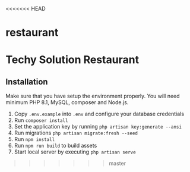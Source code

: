 <<<<<<< HEAD
# restaurant
Techy Solution Restaurant
=======
## Installation 
Make sure that you have setup the environment properly. You will need minimum PHP 8.1, MySQL, composer and Node.js.

1. Copy `.env.example` into `.env` and configure your database credentials
2. Run `composer install`
3. Set the application key by running `php artisan key:generate --ansi`
4. Run migrations `php artisan migrate:fresh --seed`
5. Run `npm install`
6. Run `npm run build` to build assets
7. Start local server by executing `php artisan serve`
>>>>>>> master
